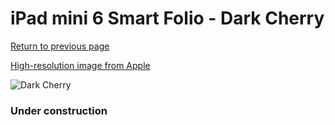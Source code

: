 # iPad mini 6 Smart Folio - Dark Cherry

[Return to previous page](/ipad_mini6)

[High-resolution image from Apple](https://store.storeimages.cdn-apple.com/8756/as-images.apple.com/is/MM6K3?wid=4500&hei=4500&fmt=png)

<div style="width: 384px"><img src="/everypreview/MM6K3.png" alt="Dark Cherry"></div>

### Under construction
